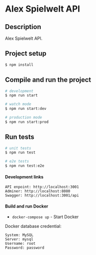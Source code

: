 # Alex Spielwelt API

## Description

Alex Spielwelt API.

## Project setup

```bash
$ npm install
```

## Compile and run the project

```bash
# development
$ npm run start

# watch mode
$ npm run start:dev

# production mode
$ npm run start:prod
```

## Run tests

```bash
# unit tests
$ npm run test

# e2e tests
$ npm run test:e2e
```

#### Development links

```
API enpoint: http://localhost:3001
Adminer: http://localhost:8080
Swagger: http://localhost:3001/api
```

#### Build and run Docker

- `docker-compose up` - Start Docker

Docker database credential:

```
System: MySQL
Server: mysql
Username: root
Password: password
```
